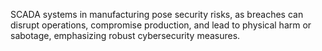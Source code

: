 SCADA systems in manufacturing pose security risks, as breaches can disrupt operations, compromise production, and lead to physical harm or sabotage, emphasizing robust cybersecurity measures.